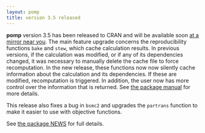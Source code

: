 ```yaml
---
layout: pomp
title: version 3.5 released
---
```


**pomp** version 3.5 has been released to CRAN and will be available soon [at a mirror near you](https://cran.r-project.org/mirrors.html).
The main feature upgrade concerns the reproducibility functions `bake` and `stew`, which cache calculation results.
In previous versions, if the calculation was modified, or if any of its dependencies changed, it was necessary to manually delete the cache file to force recomputation.
In the new release, these functions now now silently cache information about the calculation and its dependencies.
If these are modified, recomputation is triggered.
In addition, the user now has more control over the information that is returned.
See [the package manual](https://kingaa.github.io/manuals/pomp/help/bake.html) for more details.

This release also fixes a bug in `bsmc2` and upgrades the `partrans` function to make it easier to use with objective functions.

See [the package NEWS](https://kingaa.github.io/pomp/NEWS/) for full details.
